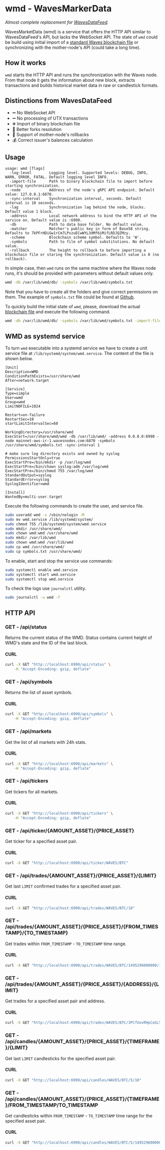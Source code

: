 # wmd - WavesMarkerData 

*Almost complete replacement for [WavesDataFeed](https://github.com/PyWaves/WavesDataFeed).*

WavesMarketData (wmd) is a service that offers the HTTP API similar to WavesDataFeed's API, but lacks the WebSocket API.
The state of `wmd` could be build using initial import of a [standard Waves blockchain file](http://blockchain.wavesnodes.com) 
or synchronizing with the mother-node's API (could take a long time).

## How it works

`wmd` starts the HTTP API and runs the synchronization with the Waves node. From that node it gets the information about new 
block, extracts transactions and builds historical market data in raw or candlestick formats.


## Distinctions from WavesDataFeed

* :heavy_minus_sign: No WebSocket API
* :heavy_minus_sign: No processing of UTX transactions
* :heavy_plus_sign: Import of binary blockchain file
* :fork_and_knife: Better forks resolution
* :rainbow: Support of mother-node's rollbacks
* :moneybag: Correct issuer's balances calculation

## Usage

```
usage: wmd [flags]
  -log-level        Logging level. Supported levels: DEBUG, INFO, WARN, ERROR, FATAL. Default logging level INFO.
  -import-file      Path to binary blockchain file to import before starting synchronization.
  -node             Address of the node's gRPC API endpoint. Default value: 127.0.0.1:6870.
  -sync-interval    Synchronization interval, seconds. Default interval is 10 seconds.
  -lag              Synchronization lag behind the node, blocks. Default value 1 block.
  -address          Local network address to bind the HTTP API of the service on. Default value is :6990.
  -db               Path to data base folder. No default value.
  -matcher          Matcher's public key in form of Base58 string. Defaults to 7kPFrHDiGw1rCm7LPszuECwWYL3dMf6iMifLRDJQZMzy.
  -scheme           Blockchain scheme symbol. Defaults to 'W'.
  -symbols          Path to file of symbol substitutions. No default value.
  -rollback         The height to rollback to before importing a blockchain file or staring the synchronization. Default value is 0 (no rollback).

```

In simple case, then `wmd` runs on the same machine where the Waves node runs, it's should be provided with
parameters without default values only.

```bash
wmd -db /var/lib/wmd/db/ -symbols /var/lib/wmd/symbols.txt
``` 

Note that you have to create all the folders and give correct permissions on them. 
The example of `symbols.txt` file could be found at [Github](https://github.com/wavesplatform/gowaves/blob/master/cmd/wmd/symbols.txt).

To quickly build the initial state of `wmd`, please, download the actual [blockchain file](http://blockchain.wavesnodes.com) 
and execute the following command.

```bash
wmd -db /var/lib/wmd/db/ -symbols /var/lib/wmd/symbols.txt -import-file /home/user/Downloads/mainnet-1385453.dms
```

## WMD as systemd service

To turn `wmd` executable into a systemd service we have to create a unit service file at `/lib/systemd/system/wmd.service`. The content of the file is shown below.

```config
[Unit]
Description=WMD
ConditionPathExists=/usr/share/wmd
After=network.target
 
[Service]
Type=simple
User=wmd
Group=wmd
LimitNOFILE=1024

Restart=on-failure
RestartSec=10
startLimitIntervalSec=60

WorkingDirectory=/usr/share/wmd
ExecStart=/usr/share/wmd/wmd -db /var/lib/wmd/ -address 0.0.0.0:6990 -node mainnet-aws-ir-1.wavesnodes.com:6870 -symbols /usr/share/wmd/symbols.txt -sync-interval 1

# make sure log directory exists and owned by syslog
PermissionsStartOnly=true
ExecStartPre=/bin/mkdir -p /var/log/wmd
ExecStartPre=/bin/chown syslog:adm /var/log/wmd
ExecStartPre=/bin/chmod 755 /var/log/wmd
StandardOutput=syslog
StandardError=syslog
SyslogIdentifier=wmd
 
[Install]
WantedBy=multi-user.target
```

Execute the following commands to create the user, and service file.

```bash
sudo useradd wmd -s /sbin/nologin -M
sudo mv wmd.service /lib/systemd/system/
sudo chmod 755 /lib/systemd/system/wmd.service
sudo mkdir /usr/share/wmd/
sudo chown wmd:wmd /usr/share/wmd
sudo mkdir /var/lib/wmd
sudo chown wmd:wmd /var/lib/wmd
sudo cp wmd /usr/share/wmd/
sudo cp symbols.txt /usr/share/wmd/
```

To enable, start and stop the service use commands:

```bash
sudo systemctl enable wmd.service
sudo systemctl start wmd.service
sudo systemctl stop wmd.service
```

To check the logs use `journalctl` utility.

```bash
sudo journalctl -u wmd -f
```

## HTTP API

### **GET** - /api/status

Returns the current status of the WMD. Status contains current height of WMD's state and the ID of the last block. 

#### CURL

```sh
curl -X GET "http://localhost:6990/api/status" \
    -H "Accept-Encoding: gzip, deflate"
```

### **GET** - /api/symbols

Returns the list of asset symbols. 

#### CURL

```sh
curl -X GET "http://localhost:6990/api/symbols" \
    -H "Accept-Encoding: gzip, deflate"
```

### **GET** - /api/markets

Get the list of all markets with 24h stats.

#### CURL

```sh
curl -X GET "http://localhost:6990/api/markets" \
    -H "Accept-Encoding: gzip, deflate"
```

### **GET** - /api/tickers

Get tickers for all markets.

#### CURL

```sh
curl -X GET "http://localhost:6990/api/tickers" \
    -H "Accept-Encoding: gzip, deflate"
```

### **GET** - /api/ticker/{AMOUNT_ASSET}/{PRICE_ASSET}

Get ticker for a specified asset pair.

#### CURL

```sh
curl -X GET "http://localhost:6990/api/ticker/WAVES/BTC"
```

### **GET** - /api/trades/{AMOUNT_ASSET}/{PRICE_ASSET}/{LIMIT}

Get last `LIMIT` confirmed trades for a specified asset pair.

#### CURL

```sh
curl -X GET "http://localhost:6990/api/trades/WAVES/BTC/10"
```

### **GET** - /api/trades/{AMOUNT_ASSET}/{PRICE_ASSET}/{FROM_TIMESTAMP}/{TO_TIMESTAMP}

Get trades within `FROM_TIMESTAMP` - `TO_TIMESTAMP` time range.

#### CURL

```sh
curl -X GET "http://localhost:6990/api/trades/WAVES/BTC/1495296000000/1495296280000"
```

### **GET** - /api/trades/{AMOUNT_ASSET}/{PRICE_ASSET}/{ADDRESS}/{LIMIT}

Get trades for a specified asset pair and address.

#### CURL

```sh
curl -X GET "http://localhost:6990/api/trades/WAVES/BTC/3PCfUovRHpCoGL54UakGBTSDEXTbmYMU3ib/10"
```

### **GET** - /api/candles/{AMOUNT_ASSET}/{PRICE_ASSET}/{TIMEFRAME}/{LIMIT}

Get last `LIMIT` candlesticks for the specified asset pair.

#### CURL

```sh
curl -X GET "http://localhost:6990/api/candles/WAVES/BTC/5/10"
```

### **GET** - /api/candles/{AMOUNT_ASSET}/{PRICE_ASSET}/{TIMEFRAME}/FROM_TIMESTAMP/TO_TIMESTAMP

Get candlesticks within `FROM_TIMESTAMP` - `TO_TIMESTAMP` time range for the specified asset pair.

#### CURL

```sh
curl -X GET "http://localhost:6990/api/candles/WAVES/BTC/5/1495296000000/1495296280000"
```
